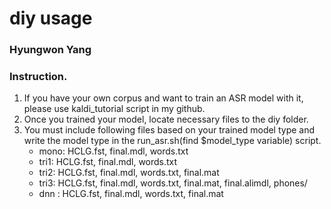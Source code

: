 # diy usage
### Hyungwon Yang

### Instruction.
1. If you have your own corpus and want to train an ASR model with it, please use kaldi_tutorial script in my github.
2. Once you trained your model, locate necessary files to the diy folder.
3. You must include following files based on your trained model type and write the model type in the run_asr.sh(find $model_type variable) script.
   - mono: HCLG.fst, final.mdl, words.txt
   - tri1: HCLG.fst, final.mdl, words.txt
   - tri2: HCLG.fst, final.mdl, words.txt, final.mat
   - tri3: HCLG.fst, final.mdl, words.txt, final.mat, final.alimdl, phones/
   - dnn : HCLG.fst, final.mdl, words.txt, final.mat
